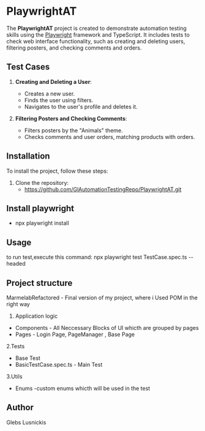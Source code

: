 # PlaywrightAT

The **PlaywrightAT** project is created to demonstrate automation testing skills using the [Playwright](https://playwright.dev/) framework and TypeScript. It includes tests to check web interface functionality, such as creating and deleting users, filtering posters, and checking comments and orders.

## Test Cases

1. **Creating and Deleting a User**:
   - Creates a new user.
   - Finds the user using filters.
   - Navigates to the user's profile and deletes it.

2. **Filtering Posters and Checking Comments**:
   - Filters posters by the "Animals" theme.
   - Checks comments and user orders, matching products with orders.

## Installation

To install the project, follow these steps:

1. Clone the repository:
   - https://github.com/GlAutomationTestingRepo/PlaywrightAT.git
## Install playwright 

- npx playwright install

## Usage

to run test,execute this command:
npx playwright test TestCase.spec.ts --headed

## Project structure

MarmelabRefactored - Final version of my project, where i Used POM in the right way

1. Application logic
 - Components - All Neccessary Blocks of UI whicth are grouped by pages
 - Pages - Login Page, PageManager , Base Page

2.Tests
 - Base Test
 - BasicTestCase.spec.ts - Main Test

3.Utils
 - Enums -custom enums whicth will be used in the test

## Author
Glebs Lusnickis
